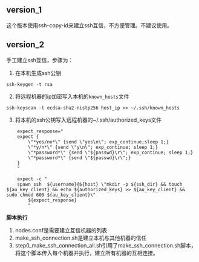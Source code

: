 ## version_1
这个版本使用ssh-copy-id来建立ssh互信，不方便管理。不建议使用。

## version_2

手工建立ssh互信，步骤为：
1. 在本机生成ssh公钥
```
ssh-keygen -t rsa
```
2. 将远程机器的ip加密写入本机的`known_hosts`文件
```
ssh-keyscan -t ecdsa-sha2-nistp256 host_ip >> ~/.ssh/known_hosts
```
3. 将本机的ssh公钥写入远程机器的~/.ssh/authorized_keys文件
```
    expect_response="
    expect {
        \"*yes/no*\" {send \"yes\n\"; exp_continue;sleep 1;}
        \"*y/n*\" {send \"y\n\"; exp_continue; sleep 1;}
        \"*password*\" {send \"${passwd}\r\"; exp_continue; sleep 1;}
        \"*password*\" {send \"${passwd}\r\";}
    }
    "

    expect -c "
    spawn ssh  ${username}@${host} \"mkdir -p ${ssh_dir} && touch ${au_key_client} && echo ${authorized_keys} >> ${au_key_client} && sudo chmod 600 ${au_key_client}\"
        ${expect_response}
        "
```

**脚本执行**  
1. nodes.conf是需要建立互信机器的列表
2. make_ssh_connection.sh是建立本机与其他机器的信任
3. step0_make_ssh_connection_all.sh引用了make_ssh_connection.sh脚本，将这个脚本传入每个机器并执行，建立所有机器的互相连接。
